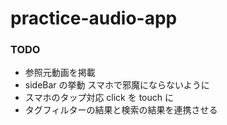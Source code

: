 # practice-audio-app

### TODO

- 参照元動画を掲載
- sideBar の挙動 スマホで邪魔にならないように
- スマホのタップ対応 click を touch に
- タグフィルターの結果と検索の結果を連携させる
